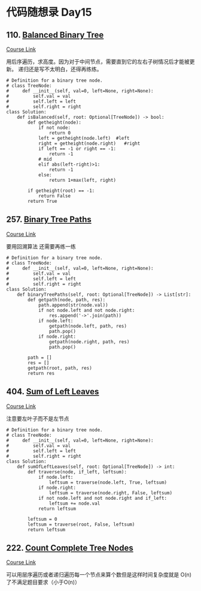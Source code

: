 # 代码随想录 Day15

## 110. [Balanced Binary Tree](https://leetcode.com/problems/balanced-binary-tree/)

[Course Link](https://programmercarl.com/0110.%E5%B9%B3%E8%A1%A1%E4%BA%8C%E5%8F%89%E6%A0%91.html#%E5%85%B6%E4%BB%96%E8%AF%AD%E8%A8%80%E7%89%88%E6%9C%AC)

用后序遍历，求高度。因为对于中间节点，需要直到它的左右子树情况后才能被更新。
递归还是写不太明白，还得再练练。

```
# Definition for a binary tree node.
# class TreeNode:
#     def __init__(self, val=0, left=None, right=None):
#         self.val = val
#         self.left = left
#         self.right = right
class Solution:
    def isBalanced(self, root: Optional[TreeNode]) -> bool:
        def getheight(node):
            if not node:
                return 0
            left = getheight(node.left)  #left
            right = getheight(node.right)   #right
            if left == -1 or right == -1:
                return -1
            # mid
            elif abs(left-right)>1:
                return -1
            else:
                return 1+max(left, right)

        if getheight(root) == -1:
            return False 
        return True
```

## 257. [Binary Tree Paths](https://leetcode.com/problems/binary-tree-paths/)

[Course Link](https://programmercarl.com/0257.%E4%BA%8C%E5%8F%89%E6%A0%91%E7%9A%84%E6%89%80%E6%9C%89%E8%B7%AF%E5%BE%84.html)

要用回溯算法
还需要再练一练

```
# Definition for a binary tree node.
# class TreeNode:
#     def __init__(self, val=0, left=None, right=None):
#         self.val = val
#         self.left = left
#         self.right = right
class Solution:
    def binaryTreePaths(self, root: Optional[TreeNode]) -> List[str]:
        def getpath(node, path, res):
            path.append(str(node.val))
            if not node.left and not node.right:
                res.append('->'.join(path))
            if node.left:
                getpath(node.left, path, res)
                path.pop()
            if node.right:
                getpath(node.right, path, res)
                path.pop()
            
        path = []
        res = []
        getpath(root, path, res)
        return res
```

## 404. [Sum of Left Leaves](https://leetcode.com/problems/sum-of-left-leaves/)

[Course Link](https://programmercarl.com/0404.%E5%B7%A6%E5%8F%B6%E5%AD%90%E4%B9%8B%E5%92%8C.html)

注意要左叶子而不是左节点

```
# Definition for a binary tree node.
# class TreeNode:
#     def __init__(self, val=0, left=None, right=None):
#         self.val = val
#         self.left = left
#         self.right = right
class Solution:
    def sumOfLeftLeaves(self, root: Optional[TreeNode]) -> int:
        def traverse(node, if_left, leftsum):
            if node.left:
                leftsum = traverse(node.left, True, leftsum)
            if node.right:
                leftsum = traverse(node.right, False, leftsum)
            if not node.left and not node.right and if_left:
                leftsum += node.val
            return leftsum
        
        leftsum = 0
        leftsum = traverse(root, False, leftsum)
        return leftsum
```
## 222. [Count Complete Tree Nodes](https://leetcode.com/problems/count-complete-tree-nodes/)

[Course Link](https://programmercarl.com/0222.%E5%AE%8C%E5%85%A8%E4%BA%8C%E5%8F%89%E6%A0%91%E7%9A%84%E8%8A%82%E7%82%B9%E4%B8%AA%E6%95%B0.html#%E6%80%9D%E8%B7%AF)

可以用层序遍历或者递归遍历每一个节点来算个数但是这样时间复杂度就是 O(n)了不满足题目要求（小于O(n)）
